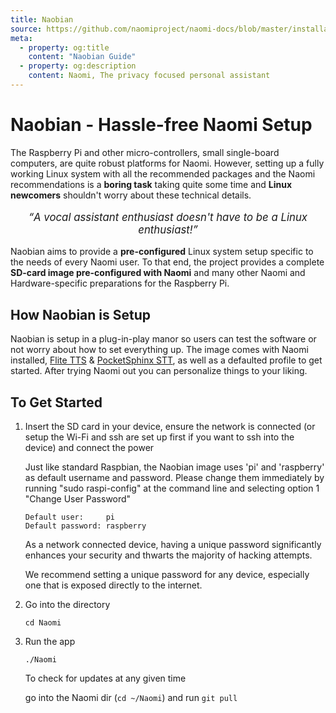 ```yaml
---
title: Naobian
source: https://github.com/naomiproject/naomi-docs/blob/master/installation/naobian.md
meta:
  - property: og:title
    content: "Naobian Guide"
  - property: og:description
    content: Naomi, The privacy focused personal assistant
---
```


# Naobian - Hassle-free Naomi Setup

The Raspberry Pi and other micro-controllers, small single-board computers, are quite robust platforms for Naomi.
However, setting up a fully working Linux system with all the recommended packages and the Naomi recommendations is a **boring task** taking quite some time and **Linux newcomers** shouldn't worry about these technical details.

<p style="text-align: center; font-size: 1.2em; font-style: italic;"><q>A vocal assistant enthusiast doesn't have to be a Linux enthusiast!</q></p>

Naobian aims to provide a **pre-configured** Linux system setup specific to the needs of every Naomi user.
To that end, the project provides a complete **SD-card image pre-configured with Naomi** and many other Naomi and Hardware-specific preparations for the Raspberry Pi.

## How Naobian is Setup

Naobian is setup in a plug-in-play manor so users can test the software or not worry about how to set everything up. The image comes with Naomi installed, [Flite TTS](http://www.festvox.org/flite/) & [PocketSphinx STT](https://github.com/cmusphinx/pocketsphinx), as well as a defaulted profile to get started. After trying Naomi out you can personalize things to your liking.

## To Get Started

<ol>
  <li>Insert the SD card in your device, ensure the network is connected (or setup the Wi-Fi and ssh are set up first if you want to ssh into the device) and connect the power</li>
  <p>Just like standard Raspbian, the Naobian image uses 'pi' and 'raspberry' as default username and password. Please change them immediately by running "sudo raspi-config" at the command line and selecting option 1 "Change User Password"</p>
  <div class="language-shell"><pre class="language-shell"><code>Default user:     pi</br>Default password: raspberry</code></pre></div>
  <p>As a network connected device, having a unique password significantly enhances your security and thwarts the majority of hacking attempts.</p>
  <p>We recommend setting a unique password for any device, especially one that is exposed directly to the internet.</p>
  <li>Go into the directory</li>
  <div class="language-shell"><pre class="language-shell"><code>cd Naomi</code></pre></div>
  <li>Run the app</li>
  <div class="language-shell"><pre class="language-shell"><code>./Naomi</code></pre></div>
  <p>To check for updates at any given time</p>
  <p>go into the Naomi dir (<code>cd ~/Naomi</code>) and run <code>git pull</code></p>
</ol>

<DocPreviousVersions/>
<EditPageLink/>
